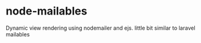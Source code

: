 # node-mailables
Dynamic view rendering using nodemailer and ejs. little bit similar to laravel mailables
